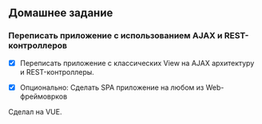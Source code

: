 ## Домашнее задание
### Переписать приложение с использованием AJAX и REST-контроллеров
- [X] Переписать приложение с классических View на AJAX архитектуру и REST-контроллеры.
    
- [X] Опционально: Сделать SPA приложение на любом из Web-фреймоврков

Сделал на VUE.